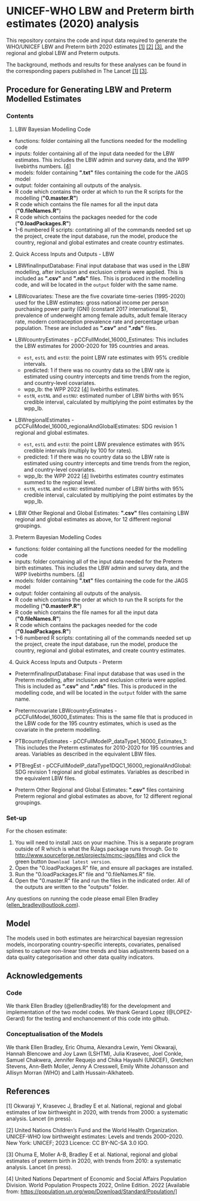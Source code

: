 # UNICEF-WHO LBW and Preterm birth estimates (2020) analysis

This repository contains the code and input data required to generate the WHO/UNICEF LBW and Preterm birth 2020 estimates [[1]](#1) [[2]](#2) [[3]](#3), and the regional and global LBW and Preterm outputs.

The background, methods and results for these analyses can be found in the corresponding papers published in The Lancet [[1]](#1) [[3]](#3).

## Procedure for Generating LBW and Preterm Modelled Estimates

### Contents

1. LBW Bayesian Modelling Code
- functions: folder containing all the functions needed for the modelling code
- inputs: folder containing all of the input data needed for the LBW estimates. This includes the LBW admin and survey data, and the WPP livebirths numbers. [[4]](#4)
- models: folder containing <b>".txt"</b> files containing the code for the JAGS model
- output: folder containing all outputs of the analysis.
- R code which contains the order at which to run the R scripts for the modelling (<b>"0.master.R"</b>)
- R code which contains the file names for all the input data (<b>"0.fileNames.R"</b>)
- R code which contains the packages needed for the code (<b>"0.loadPackages.R"</b>) 
- 1-6 numbered R scripts: contatining all of the commands needed set up the project, create the input database, run the model, produce the country, regional and global estimates and create country estimates.

2. Quick Access Inputs and Outputs - LBW 

- LBWfinalInputDatabase: Final input database that was used in the LBW modelling, after inclusion and exclusion criteria were applied. This is included as <b>".csv"</b> and <b>".rds"</b> files. This is produced in the modelling code, and will be located in the `output` folder with the same name.

- LBWcovariates: These are the five covariate time-series (1995-2020) used for the LBW estimates: gross national income per person purchasing power parity (GNI) (constant 2017 international $), prevalence of underweight among female adults, adult female literacy rate, modern contraception prevalence rate and percentage urban population. These are included as <b>".csv"</b> and <b>".rds"</b> files.

- LBWcountryEstimates - pCCFullModel_16000_Estimates: This includes the LBW estimates for 2000-2020 for 195 countries and areas.
  - `est`, `estL` and `estU`: the point LBW rate estimates with 95% credible intervals. 
  - predicted: 1 if there was no country data so the LBW rate is estimated using country intercepts and time trends from the region, and country-level covariates. 
  - wpp_lb: the WPP 2022 [[4]](#4) livebirths estimates.
  - `estN`, `estNL` and `estNU`: estimated number of LBW births with 95% credible interval, calculated by multiplying the point estimates by the wpp_lb. 

- LBWregionalEstimates - pCCFullModel_16000_regionalAndGlobalEstimates: SDG revision 1 regional and global estimates. 
  - `est`, `estL` and `estU`: the point LBW prevalence estimates with 95% credible intervals (multiply by 100 for rates). 
  - predicted: 1 if there was no country data so the LBW rate is estimated using country intercepts and time trends from the region, and country-level covariates. 
  - wpp_lb: the WPP 2022 [[4]](#4) livebirths estimates country estimates summed to the regional level.
  - `estN`, `estNL` and `estNU`: estimated number of LBW births with 95% credible interval, calculated by multiplying the point estimates by the wpp_lb.

- LBW Other Regional and Global Estimates: <b>".csv"</b> files containing LBW regional and global estimates as above, for 12 different regional groupings.


3. Preterm Bayesian Modelling Codes
- functions: folder containing all the functions needed for the modelling code
- inputs: folder containing all of the input data needed for the Preterm birth estimates. This includes the LBW admin and survey data, and the WPP livebirths numbers. [[4]](#4)
- models: folder containing <b>".txt"</b> files containing the code for the JAGS model
- output: folder containing all outputs of the analysis.
- R code which contains the order at which to run the R scripts for the modelling (<b>"0.masterP.R"</b>)
- R code which contains the file names for all the input data (<b>"0.fileNames.R"</b>)
- R code which contains the packages needed for the code (<b>"0.loadPackages.R"</b>) 
- 1-6 numbered R scripts: contatining all of the commands needed set up the project, create the input database, run the model, produce the country, regional and global estimates, and create country estimates.
  
4. Quick Access Inputs and Outputs - Preterm 

- PretermfinalInputDatabase: Final input database that was used in the Preterm modelling, after inclusion and exclusion criteria were applied. This is included as <b>".csv"</b> and <b>".rds"</b> files. This is produced in the modelling code, and will be located in the `output` folder with the same name.

- Pretermcovariate LBWcountryEstimates - pCCFullModel_16000_Estimates: 
This is the same file that is produced in the LBW code for the 195 country estimates, which is used as the covariate in the preterm modelling.

- PTBcountryEstimates - pCCFullModelP_dataType1_16000_Estimates_1: This includes the Preterm estimates for 2010-2020 for 195 countries and areas. Variables as described in the equivalent LBW files. 

- PTBregEst - pCCFullModelP_dataType1DQC1_16000_regionalAndGlobal: SDG revision 1 regional and global estimates. Variables as described in the equivalent LBW files.

- Preterm Other Regional and Global Estimates: <b>".csv"</b> files containing Preterm regional and global estimates as above, for 12 different regional groupings.


### Set-up
For the chosen estimate: 
1. You will need to install `JAGS` on your machine. 
   This is a separate program outside of R which is what the RJags package runs through. 
   Go to http://www.sourceforge.net/projects/mcmc-jags/files and click the green button `Download latest version`.
2. Open the "0.loadPackages.R" file, and ensure all packages are installed. 
3. Run the "0.loadPackages.R" file and "0.fileNames.R" file.
4. Open the "0.master.R" file and run the files in the indicated order.
All of the outputs are written to the "outputs" folder.

Any questions on running the code please email Ellen Bradley (ellen_bradley@outlook.com).

## Model 
The models used in both estimates are heirarchical bayesian regression models, incorporating country-specific interepts, covariates, penalised splines to capture non-linear time trends and bias adjustments based on a data quality categorisation and other data quality indicators.

## Acknowledgements
### Code 
We thank Ellen Bradley (@ellenBradley18) for the development and implementation of the two model codes. 
We thank Gerard Lopez (@LOPEZ-Gerard) for the testing and enchancement of this code into github.

### Conceptualisation of the Models
We thank Ellen Bradley, Eric Ohuma, Alexandra Lewin, Yemi Okwaraji, Hannah Blencowe and Joy Lawn (LSHTM), Julia Krasevec, Joel Conkle, Samuel Chakwera, Jennifer Requejo and Chika Hayashi (UNICEF), Gretchen Stevens, Ann-Beth Moller, Jenny A Cresswell, Emily White Johansson and Allisyn Morran (WHO) and Laith Hussain-Alkhateeb.

## References
<a id="1">[1]</a> 
Okwaraji Y, Krasevec J, Bradley E et al. National, regional and global estimates of low birthweight in 2020, with trends from 2000: a systematic analysis. Lancet (in press).

<a id="2">[2]</a>
United Nations Children’s Fund and the World Health Organization. UNICEF-WHO low birthweight estimates: Levels and trends 2000–2020. New York: UNICEF; 2023 Licence: CC BY-NC-SA 3.0 IGO.

<a id="3">[3]</a> 
Ohuma E, Moller A-B, Bradley E et al. National, regional and global estimates of preterm birth in 2020, with trends from 2010: a systematic analysis. Lancet (in press).

<a id="4">[4]</a> 
United Nations Department of Economic and Social Affairs Population Division. World Population Prospects 2022, Online Edition. 2022 [Available from: https://population.un.org/wpp/Download/Standard/Population/]


